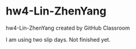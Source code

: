 # hw4-Lin-ZhenYang
hw4-Lin-ZhenYang created by GitHub Classroom

I am using two slip days. Not finished yet. 
